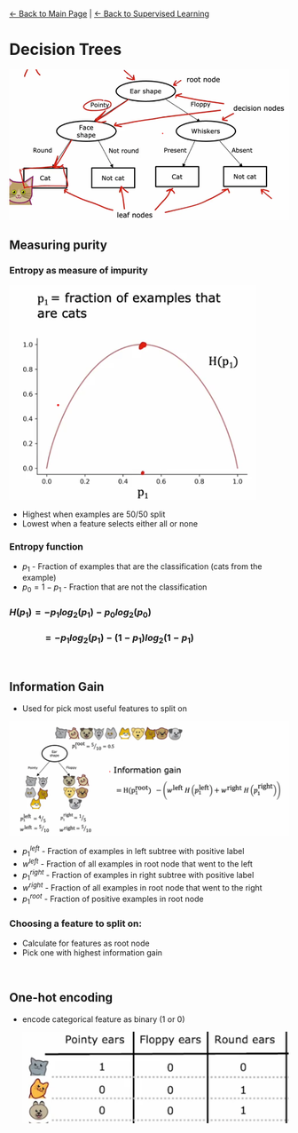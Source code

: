 [← Back to Main Page](../../README.md) | [← Back to Supervised Learning](../supervised_learning.md)

# Decision Trees

<img src="images/decision_tree.png" width=750>

## Measuring purity

### Entropy as measure of impurity

<img src="images/entropy.png">

<br>

- Highest when examples are 50/50 split
- Lowest when a feature selects either all or none

### Entropy function

- $p_1$ - Fraction of examples that are the classification (cats from the example)
- $p_0 = 1 - p_1$ - Fraction that are not the classification

### $H(p_1) = -p_1log_2(p_1) - p_0log_2(p_0)$
###  $\quad\quad\quad =  -p_1log_2(p_1) - (1 - p_1)log_2(1-p_1)$

<br>

## Information Gain
- Used for pick most useful features to split on

<img src="images/information_gain.png" width=750>

<br>

- $p_1^{left}$ - Fraction of examples in left subtree with positive label
- $w^{left}$ - Fraction of all examples in root node that went to the left
- $p_1^{right}$ - Fraction of examples in right subtree with positive label
- $w^{right}$ - Fraction of all examples in root node that went to the right
- $p_1^{root}$ - Fraction of positive examples in root node

### Choosing a feature to split on:
- Calculate for features as root node
- Pick one with highest information gain

<br>

## One-hot encoding
- encode categorical feature as binary (1 or 0)

    <img src="images/one_hot_encoding.png">

<br>